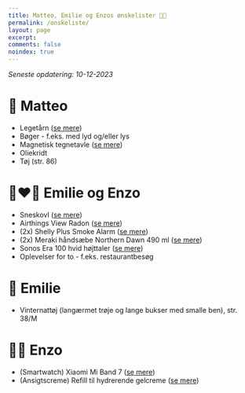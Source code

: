 ```yaml
---
title: Matteo, Emilie og Enzos ønskelister 🎄🎁
permalink: /onskeliste/
layout: page
excerpt: 
comments: false
noindex: true
---
```


*Seneste opdatering: 10-12-2023*

# 👶 Matteo
- Legetårn ([se mere](https://hemmingsenkids.dk/collections/laeringstarne))
- Bøger - f.eks. med lyd og/eller lys
- Magnetisk tegnetavle ([se mere](https://www.br.dk/produkter/bluey-magnetic-travel-scribbler-tegnetavle/200166346/))
- Oliekridt
- Tøj (str. 86)

# 👩‍❤️‍👨 Emilie og Enzo
- Sneskovl ([se mere](https://www.bauhaus.dk/sneskovl-trae-med-alukant-freund#go-to-description))
- Airthings View Radon ([se mere](https://www.elgiganten.dk/product/hjem-rengoring-kokkenudstyr/indeklima-opvarmning/luftkvalitet/radonmalere-luftkvalitetsmalere/airthings-view-radon-radonmaler-2989/431007))
- (2x) Shelly Plus Smoke Alarm ([se mere](https://www.proshop.dk/Smart-Home/Shelly-Plus-Smoke-Alarm-Plug-Play/3165201))
- (2x) Meraki håndsæbe Northern Dawn 490 ml ([se mere](https://www.med24.dk/personlig-pleje/hudpleje/haandsaeber/flydende-haandsaebe/meraki-haandsaebe-northern-dawn-490-ml?dfw_tracker=58745-40072))
- Sonos Era 100 hvid højttaler ([se mere](https://www.elgiganten.dk/product/tv-lyd-smart-home/hojtalere-hi-fi/hojttalere/sonos-era-100-hojttaler-hvid/592017))
- Oplevelser for to - f.eks. restaurantbesøg
  
# 🐤 Emilie
- Vinternattøj (langærmet trøje og lange bukser med smalle ben), str. 38/M

# 👨‍🔬 Enzo
- (Smartwatch) Xiaomi Mi Band 7 ([se mere](https://www.computersalg.dk/i/8533387/xiaomi-mi-band-7-aktivitetssporer-med-rem-tpu-sort-h%c3%a5ndledsst%c3%b8rrelse-160-224-mm-display-1-62-bluetooth-13-5-g?fwd=1))
- (Ansigtscreme) Refill til hydrerende gelcreme ([se mere](https://www.rituals.com/da-dk/homme-24h-hydrating-face-cream-refill-1116373.html?showbacklink=false&source=cop))
